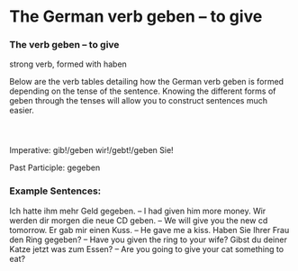 # The German verb geben – to give



### The verb geben – to give

strong verb, formed with haben

Below are the verb tables detailing how the German verb geben is formed depending on the tense of the sentence. Knowing the different forms of geben through the tenses will allow you to construct sentences much easier.

### 


 

Imperative: gib!/geben wir!/gebt!/geben Sie!

Past Participle: gegeben

### Example Sentences:

Ich hatte ihm mehr Geld gegeben. – I had given him more money.
Wir werden dir morgen die neue CD geben. – We will give you the new cd tomorrow.
Er gab mir einen Kuss. – He gave me a kiss.
Haben Sie Ihrer Frau den Ring gegeben? – Have you given the ring to your wife?
Gibst du deiner Katze jetzt was zum Essen? – Are you going to give your cat something to eat?
